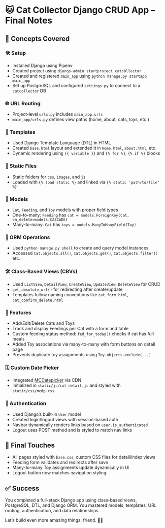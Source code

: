 # 🐱 Cat Collector Django CRUD App – Final Notes

## 🧠 Concepts Covered

### 🛠 Setup
- Installed Django using Pipenv
- Created project using `django-admin startproject catcollector .`
- Created and registered `main_app` using `python manage.py startapp main_app`
- Set up PostgreSQL and configured `settings.py` to connect to a `catcollector` DB

### 🌐 URL Routing
- Project-level `urls.py` includes `main_app.urls`
- `main_app/urls.py` defines view paths (home, about, cats, toys, etc.)

### 🎨 Templates
- Used Django Template Language (DTL) in HTML
- Created `base.html` layout and extended it in `home.html`, `about.html`, etc.
- Dynamic rendering using `{{ variable }}` and `{% for %}`, `{% if %}` blocks

### 📁 Static Files
- Static folders for `css`, `images`, and `js`
- Loaded with `{% load static %}` and linked via `{% static 'path/to/file' %}`

### 🧩 Models
- `Cat`, `Feeding`, and `Toy` models with proper field types
- One-to-many: `Feeding` has `cat = models.ForeignKey(Cat, on_delete=models.CASCADE)`
- Many-to-many: `Cat` has `toys = models.ManyToManyField(Toy)`

### 🧪 ORM Operations
- Used `python manage.py shell` to create and query model instances
- Accessed `Cat.objects.all()`, `Cat.objects.get()`, `Cat.objects.filter()` etc.

### 🛠 Class-Based Views (CBVs)
- Used `ListView`, `DetailView`, `CreateView`, `UpdateView`, `DeleteView` for CRUD
- `get_absolute_url()` for redirecting after create/update
- Templates follow naming conventions like `cat_form.html`, `cat_confirm_delete.html`

### 🐾 Features
- Add/Edit/Delete Cats and Toys
- Track and display Feedings per Cat with a form and table
- Custom feeding status method: `fed_for_today()` checks if cat has full meals
- Added Toy associations via many-to-many with form buttons on detail page
- Prevents duplicate toy assignments using `Toy.objects.exclude(...)`

### 🗓️ Custom Date Picker
- Integrated [MCDatepicker](https://github.com/Mobius1/MCDatepicker) via CDN
- Initialized in `static/js/cat-detail.js` and styled with `static/css/mcdp.css`

### 🔐 Authentication
- Used Django’s built-in `User` model
- Created login/logout views with session-based auth
- Navbar dynamically renders links based on `user.is_authenticated`
- Logout uses POST method and is styled to match nav links

## 🚀 Final Touches
- All pages styled with `base.css`, custom CSS files for detail/index views
- Feeding form validates and redirects after save
- Many-to-many Toy assignments update dynamically in UI
- Logout button now matches navigation styling

## ✅ Success
You completed a full-stack Django app using class-based views, PostgreSQL, DTL, and Django ORM. You mastered models, templates, URL routing, authentication, and data relationships.

Let’s build even more amazing things, friend. 💪🐾

